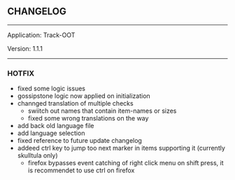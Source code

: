 ## CHANGELOG

---

Application:    Track-OOT

Version:        1.1.1

---

### HOTFIX
- fixed some logic issues
- gossipstone logic now applied on initialization
- channged translation of multiple checks
    - swiitch out names that contain item-names or sizes
    - fixed some wrong translations on the way
- add back old language file
- add language selection
- fixed reference to future update changelog
- addeed ctrl key to jump too next marker in items supporting it (currently skulltula only)
    - firefox bypasses event catching of right click menu on shift press, it is recommendet to use ctrl on firefox
